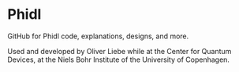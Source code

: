 # Phidl
GitHub for Phidl code, explanations, designs, and more.

Used and developed by Oliver Liebe while at the Center for Quantum Devices, at the Niels Bohr Institute of the University of Copenhagen. 
